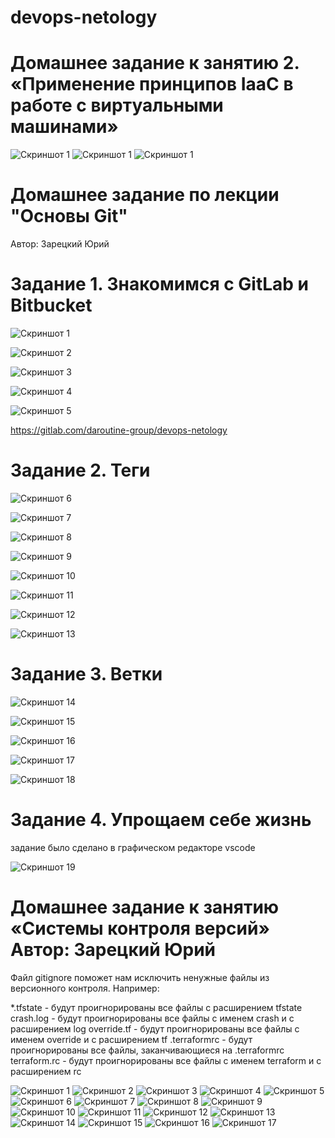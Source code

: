 # devops-netology


# Домашнее задание к занятию 2. «Применение принципов IaaC в работе с виртуальными машинами»

![Скриншот 1](https://github.com/daroutine/devops-netology/blob/main/screenshots3/1.JPG) 
![Скриншот 1](https://github.com/daroutine/devops-netology/blob/main/screenshots3/2.JPG) 
![Скриншот 1](https://github.com/daroutine/devops-netology/blob/main/screenshots3/3.JPG) 



# Домашнее задание по лекции "Основы Git"
Автор: Зарецкий Юрий

# Задание 1. Знакомимся с GitLab и Bitbucket

![Скриншот 1](https://github.com/daroutine/devops-netology/blob/main/screenshots2/1.JPG) 

![Скриншот 2](https://github.com/daroutine/devops-netology/blob/main/screenshots2/2.JPG) 

![Скриншот 3](https://github.com/daroutine/devops-netology/blob/main/screenshots2/3.JPG) 

![Скриншот 4](https://github.com/daroutine/devops-netology/blob/main/screenshots2/4.JPG) 

![Скриншот 5](https://github.com/daroutine/devops-netology/blob/main/screenshots2/5.jpg) 

https://gitlab.com/daroutine-group/devops-netology

# Задание 2. Теги

![Скриншот 6](https://github.com/daroutine/devops-netology/blob/main/screenshots2/6.jpg) 

![Скриншот 7](https://github.com/daroutine/devops-netology/blob/main/screenshots2/7.jpg)

![Скриншот 8](https://github.com/daroutine/devops-netology/blob/main/screenshots2/8.jpg)

![Скриншот 9](https://github.com/daroutine/devops-netology/blob/main/screenshots2/9.jpg) 

![Скриншот 10](https://github.com/daroutine/devops-netology/blob/main/screenshots2/10.jpg) 

![Скриншот 11](https://github.com/daroutine/devops-netology/blob/main/screenshots2/11.jpg) 

![Скриншот 12](https://github.com/daroutine/devops-netology/blob/main/screenshots2/12.jpg) 

![Скриншот 13](https://github.com/daroutine/devops-netology/blob/main/screenshots2/13.jpg) 

# Задание 3. Ветки
![Скриншот 14](https://github.com/daroutine/devops-netology/blob/main/screenshots2/14.jpg) 

![Скриншот 15](https://github.com/daroutine/devops-netology/blob/main/screenshots2/15.jpg) 

![Скриншот 16](https://github.com/daroutine/devops-netology/blob/main/screenshots2/16.jpg) 

![Скриншот 17](https://github.com/daroutine/devops-netology/blob/main/screenshots2/17.jpg) 

![Скриншот 18](https://github.com/daroutine/devops-netology/blob/main/screenshots2/18.jpg) 

# Задание 4. Упрощаем себе жизнь
задание было сделано в графическом редакторе vscode

![Скриншот 19](https://github.com/daroutine/devops-netology/blob/main/screenshots2/19.JPG) 












# Домашнее задание к занятию «Системы контроля версий» Автор: Зарецкий Юрий

Файл gitignore поможет нам исключить ненужные файлы из версионного контроля. 
Например:

*.tfstate - будут проигнорированы все файлы с расширением tfstate
crash.log - будут проигнорированы все файлы с именем crash и с расширением log
override.tf - будут проигнорированы все файлы с именем override и с расширением tf
.terraformrc - будут проигнорированы все файлы, заканчивающиеся на .terraformrc
terraform.rc - будут проигнорированы все файлы с именем terraform и с расширением rc

![Скриншот 1](https://github.com/daroutine/devops-netology/blob/main/screenshots/1.JPG) 
![Скриншот 2](https://github.com/daroutine/devops-netology/blob/main/screenshots/2.JPG)
![Скриншот 3](https://github.com/daroutine/devops-netology/blob/main/screenshots/3.JPG)
![Скриншот 4](https://github.com/daroutine/devops-netology/blob/main/screenshots/4.JPG)
![Скриншот 5](https://github.com/daroutine/devops-netology/blob/main/screenshots/5.JPG)
![Скриншот 6](https://github.com/daroutine/devops-netology/blob/main/screenshots/6.JPG)
![Скриншот 7](https://github.com/daroutine/devops-netology/blob/main/screenshots/7.JPG)
![Скриншот 8](https://github.com/daroutine/devops-netology/blob/main/screenshots/8.JPG)
![Скриншот 9](https://github.com/daroutine/devops-netology/blob/main/screenshots/9.JPG)
![Скриншот 10](https://github.com/daroutine/devops-netology/blob/main/screenshots/10.JPG)
![Скриншот 11](https://github.com/daroutine/devops-netology/blob/main/screenshots/11.JPG)
![Скриншот 12](https://github.com/daroutine/devops-netology/blob/main/screenshots/12.JPG)
![Скриншот 13](https://github.com/daroutine/devops-netology/blob/main/screenshots/13.JPG)
![Скриншот 14](https://github.com/daroutine/devops-netology/blob/main/screenshots/14.JPG)
![Скриншот 15](https://github.com/daroutine/devops-netology/blob/main/screenshots/15.JPG)
![Скриншот 16](https://github.com/daroutine/devops-netology/blob/main/screenshots/16.JPG)
![Скриншот 17](https://github.com/daroutine/devops-netology/blob/main/screenshots/17.JPG)




